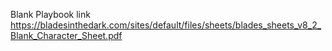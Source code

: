 Blank Playbook link
https://bladesinthedark.com/sites/default/files/sheets/blades_sheets_v8_2_Blank_Character_Sheet.pdf


